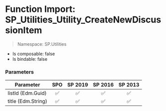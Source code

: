 # Function Import: SP_Utilities_Utility_CreateNewDiscussionItem

> Namespace: SP.Utilities

- Is composable: false
- Is bindable: false

### Parameters

Parameter | SPO | SP 2019 | SP 2016 | SP 2013
----------|:---:|:-------:|:-------:|:-------:
listId (Edm.Guid) | ✅ | ✅ | ✅ | ✅
title (Edm.String) | ✅ | ✅ | ✅ | ✅